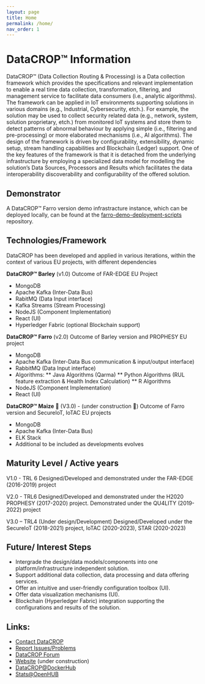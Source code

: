 ```yaml
---
layout: page
title: Home
permalink: /home/
nav_order: 1
---
```


# DataCROP&#8482; Information 
DataCROP&#8482; (Data Collection Routing & Processing) is a Data collection framework which provides the specifications and relevant implementation to enable a real time data collection, transformation, filtering, and management service to facilitate data consumers (i.e., analytic algorithms). The framework can be applied in IoT environments supporting solutions in various domains (e.g., Industrial, Cybersecurity, etch.). For example, the solution may be used to collect security related data (e.g., network, system, solution proprietary, etch.) from monitored IoT systems and store them to detect patterns of abnormal behaviour by applying simple (i.e., filtering and pre-processing) or more elaborated mechanisms (i.e., AI algorithms). The design of the framework is driven by configurability, extensibility, dynamic setup, stream handling capabilities and Blockchain (Ledger) support. One of the key features of the framework is that it is detached from the underlying infrastructure by employing a specialized data model for modelling the solution’s Data Sources, Processors and Results which facilitates the data interoperability discoverability and configurability of the offered solution.    


## Demonstrator

A DataCROP&#8482; Farro version demo infrastracture instance, which can be deployed locally, can be found at the [farro-demo-deployment-scripts](https://github.com/datacrop/farro-demo-deployment-scripts) repository.

## Technologies/Framework 
DataCROP has been developed and applied in various iterations, within the context of various EU projects, with different dependencies 
 
**DataCROP&#8482; Barley** (v1.0)
Outcome of FAR-EDGE EU Project
*	MongoDB 
*	Apache Kafka (Inter-Data Bus) 
*	RabitMQ (Data Input interface) 
*	Kafka Streams (Stream Processing) 
*	NodeJS (Component Implementation) 
*	React (UI) 
*	Hyperledger Fabric (optional Blockchain support) 
 
**DataCROP&#8482; Farro** (v2.0) 
Outcome of Barley version and PROPHESY EU project
*	MongoDB 
*	Apache Kafka (Inter-Data Bus communication & input/output interface) 
*	RabbitMQ (Data Input interface) 
* Algorithms: 
** Java Algorithms (Qarma) 
** Python Algorithms (RUL feature extraction & Health Index Calculation) 
** R Algorithms 
* NodeJS (Component Implementation) 
* React (UI) 
 
**DataCROP&#8482; Maize** :corn: (V3.0) - (under construction :construction:) 
Outcome of Farro version and SecureIoT, IoTAC EU projects 
*	MongoDB 
*	Apache Kafka (Inter-Data Bus) 
*	ELK Stack 
*	Additional to be included as developments evolves


## Maturity Level / Active years 


V1.0 - TRL 6 
Designed/Developed and demonstrated under the FAR-EDGE (2016-2019) project 
 
V2.0 - TRL6 
Designed/Developed and demonstrated under the H2020 PROPHESY (2017-2020) project. Demonstrated under the QU4LITY (2019-2022) project 
 
 
V3.0 – TRL4 (Under design/Development) 
Designed/Developed under the SecureIoT (2018-2021) project, IoTAC (2020-2023), STAR (2020-2023) 






## Future/ Interest Steps 
*	Intergrade the design/data models/components into one platform/infrastructure independent solution.  
*	Support additional data collection, data processing and data offering services. 
*	Offer an intuitive and user-friendly configuration toolbox (UI).  
*	Offer data visualization mechanisms (UI).  
*	Blockchain (Hyperledger Fabric) integration supporting the configurations and results of the solution.


## Links:

* [Contact DataCROP](mailto:datacrop@googlegroups.com)
* [Report Issues/Problems](mailto:datacrop@googlegroups.com)
* [DataCROP Forum](https://groups.google.com/forum/#!forum/datacrop)
* [Website](http://www.datacrop.eu/) (under construction)
* [DataCROP@DockerHub](https://hub.docker.com/u/datacrop)
* [Stats@OpenHUB](https://www.openhub.net/p/datacrop)

